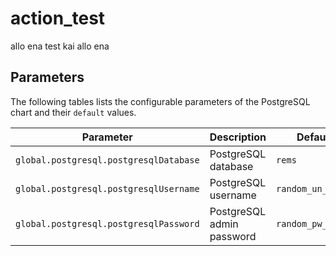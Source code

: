 # action_test
allo ena test
kai allo ena
## Parameters

The following tables lists the configurable parameters of the PostgreSQL chart and their `default` values.

Parameter | Description | Default
--------- | ----------- | -------
`global.postgresql.postgresqlDatabase` | PostgreSQL database | `rems`
`global.postgresql.postgresqlUsername` | PostgreSQL username | `random_un_test1`
`global.postgresql.postgresqlPassword` | PostgreSQL admin password | `random_pw_test3`
